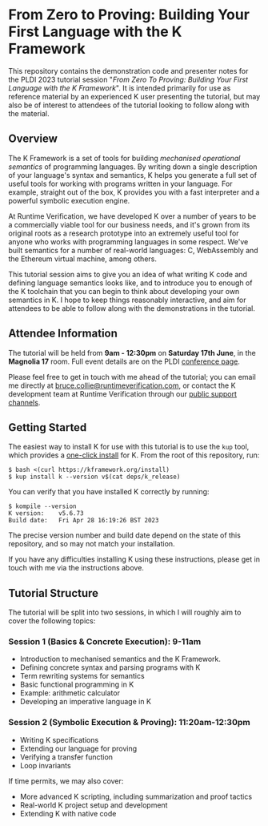 # From Zero to Proving: Building Your First Language with the K Framework

This repository contains the demonstration code and presenter notes for the PLDI
2023 tutorial session "_From Zero To Proving: Building Your First Language with
the K Framework_". It is intended primarily for use as reference material by an
experienced K user presenting the tutorial, but may also be of interest to
attendees of the tutorial looking to follow along with the material.

## Overview

The K Framework is a set of tools for building _mechanised operational
semantics_ of programming languages. By writing down a single description of
your language's syntax and semantics, K helps you generate a full set of useful
tools for working with programs written in your language. For example, straight
out of the box, K provides you with a fast interpreter and a powerful symbolic
execution engine.

At Runtime Verification, we have developed K over a number of years to be a
commercially viable tool for our business needs, and it's grown from its
original roots as a research prototype into an extremely useful tool for anyone
who works with programming languages in some respect. We've built semantics for
a number of real-world languages: C, WebAssembly and the Ethereum virtual
machine, among others.

This tutorial session aims to give you an idea of what writing K code and
defining language semantics looks like, and to introduce you to enough of the K
toolchain that you can begin to think about developing your own semantics in K.
I hope to keep things reasonably interactive, and aim for attendees to be able
to follow along with the demonstrations in the tutorial.

## Attendee Information

The tutorial will be held from **9am - 12:30pm** on **Saturday 17th June**, in
the **Magnolia 17** room. Full event details are on the PLDI
[conference page][researchr].

Please feel free to get in touch with me ahead of the tutorial; you can email me
directly at
[bruce.collie@runtimeverification.com](mailto:bruce.collie@runtimeverification.com),
or contact the K development team at Runtime Verification through our
[public support channels][support].

## Getting Started

The easiest way to install K for use with this tutorial is to use the `kup`
tool, which provides a [one-click install][kup-install] for K. From the root of
this repository, run:
```console
$ bash <(curl https://kframework.org/install)
$ kup install k --version v$(cat deps/k_release)
```

You can verify that you have installed K correctly by running:
```console
$ kompile --version
K version:    v5.6.73
Build date:   Fri Apr 28 16:19:26 BST 2023
```

The precise version number and build date depend on the state of this
repository, and so may not match your installation.

If you have any difficulties installing K using these instructions, please get
in touch with me via the instructions above.

## Tutorial Structure

The tutorial will be split into two sessions, in which I will roughly aim to
cover the following topics:

### Session 1 (Basics & Concrete Execution): 9-11am

* Introduction to mechanised semantics and the K Framework.
* Defining concrete syntax and parsing programs with K
* Term rewriting systems for semantics
* Basic functional programming in K
* Example: arithmetic calculator
* Developing an imperative language in K

### Session 2 (Symbolic Execution & Proving): 11:20am-12:30pm

* Writing K specifications
* Extending our language for proving
* Verifying a transfer function
* Loop invariants

If time permits, we may also cover:
* More advanced K scripting, including summarization and proof tactics
* Real-world K project setup and development
* Extending K with native code

[kup-install]: https://github.com/runtimeverification/k#quick-start
[researchr]: https://pldi23.sigplan.org/details/pldi-2023-tutorials/5/From-Zero-to-Proving-Building-Your-First-Language-with-the-K-Framework
[support]: https://kframework.org/
